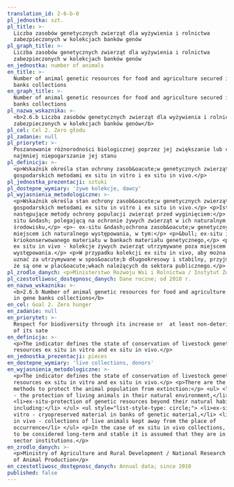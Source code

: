 ```yaml
---
translation_id: 2-6-b-0
pl_jednostka: szt.
pl_title: >-
  Liczba zasobów genetycznych zwierząt dla wyżywienia i rolnictwa
  zabezpieczonych w kolekcjach banków genów
pl_graph_title: >-
  Liczba zasobów genetycznych zwierząt dla wyżywienia i rolnictwa
  zabezpieczonych w kolekcjach banków genów
en_jednostka: number of animals
en_title: >-
  Number of animal genetic resources for food and agriculture secured in gene
  banks collections
en_graph_title: >-
  Number of animal genetic resources for food and agriculture secured in gene
  banks collections
pl_nazwa_wskaznika: >-
  <b>2.6.b Liczba zasobów genetycznych zwierząt dla wyżywienia i rolnictwa
  zabezpieczonych w kolekcjach banków genów</b>
pl_cel: Cel 2. Zero głodu
pl_zadanie: null
pl_priorytet: >-
  Poszanowanie różnorodności biologicznej poprzez jej zwiększanie lub co
  najmniej niepogarszanie jej stanu
pl_definicja: >-
  <p>Wskaźnik określa stan ochrony zasob&oacute;w genetycznych zwierząt
  gospodarskich metodami ex situ in vitro i ex situ in vivo.</p>
pl_jednostka_prezentacji: sztuki
pl_dostepne_wymiary: 'żywe kolekcje, dawcy'
pl_wyjasnienia_metodologiczne: >-
  <p>Wskaźnik określa stan ochrony zasob&oacute;w genetycznych zwierząt
  gospodarskich metodami ex situ in vitro i ex situ in vivo.</p> <p>Istnieją
  następujące metody ochrony populacji zwierząt przed wyginięciem:</p> <p>- in
  situ &ndash; polegającą na ochronie żywych zwierząt w ich naturalnym
  środowisku,</p> <p>- ex-situ &ndash;ochrona zasob&oacute;w genetycznych poza
  miejscem ich naturalnego występowania, w tym:</p> <p>&bull; ex-situ in vitro -
  kriokonserwowanego materiału w bankach materiału genetycznego,</p> <p>&bull;
  ex situ in vivo - kolekcje żywych zwierząt utrzymywane poza miejscem
  występowania.</p> <p>W przypadku kolekcji ex situ in vivo, aby można je było
  uznać za utrzymywane w spos&oacute;b długookresowy i stabilny, przyjmuje sie,
  że są one w plac&oacute;wkach należących do sektora publicznego.</p>
pl_zrodlo_danych: <p>Ministerstwo Rozwoju Wsi i Rolnictwa / Instytut Zootechniki</p>
pl_czestotliwosc_dostępnosc_danych: Dane roczne; od 2010 r.
en_nazwa_wskaznika: >-
  <b>2.6.b Number of animal genetic resources for food and agriculture secured
  in gene banks collections</b>
en_cel: Goal 2. Zero hunger
en_zadanie: null
en_priorytet: >-
  Respect for biodiversity through its increase or  at least non-deterioration
  of its sate
en_definicja: >-
  <p>The indicator defines the state of conservation of livestock genetic
  resources ex situ in vitro and ex situ in vivo.</p>
en_jednostka_prezentacji: pieces
en_dostepne_wymiary: 'live collections, donors'
en_wyjasnienia_metodologiczne: >-
  <p>The indicator defines the state of conservation of livestock genetic
  resources ex situ in vitro and ex situ in vivo.</p> <p>There are the following
  methods to protect the animal population from extinction:</p> <ul> <li>in situ
  - the protection of living animals in their natural environment,</li>
  <li>ex-situ-protection of genetic resources beyond their natural habitat,
  including:</li> </ul> <ul style="list-style-type: circle;"> <li>ex-situ in
  vitro - cryopreserved material in banks of genetic material,</li> <li>ex situ
  in vivo - collections of live animals kept away from the place of
  occurrence</li> </ul> <p>In the case of ex situ in vivo collections, in order
  to be considered long-term and stable it is assumed that they are in public
  sector institutions.</p>
en_zrodlo_danych: >-
  <p>Ministry of Agriculture and Rural Development / National Research Institute
  of Animal Production</p>
en_czestotliwosc_dostępnosc_danych: Annual data; since 2010
published: false
---
```

